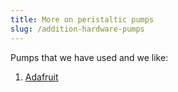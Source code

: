 ```yaml
---
title: More on peristaltic pumps
slug: /addition-hardware-pumps
---
```


Pumps that we have used and we like:

1. [Adafruit](https://www.adafruit.com/product/1150)
